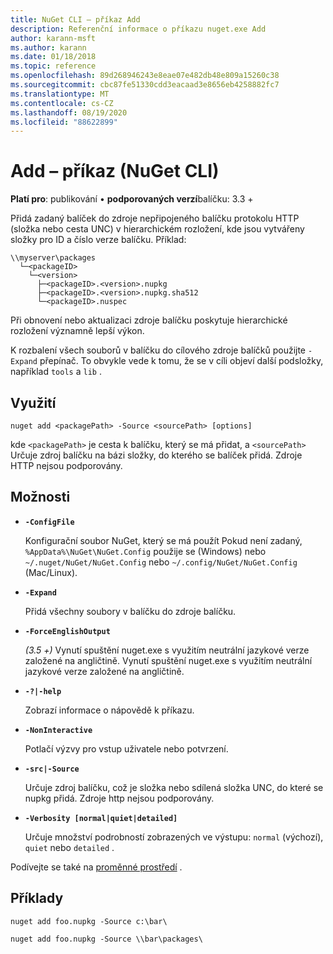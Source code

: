 ```yaml
---
title: NuGet CLI – příkaz Add
description: Referenční informace o příkazu nuget.exe Add
author: karann-msft
ms.author: karann
ms.date: 01/18/2018
ms.topic: reference
ms.openlocfilehash: 89d268946243e8eae07e482db48e809a15260c38
ms.sourcegitcommit: cbc87fe51330cdd3eacaad3e8656eb4258882fc7
ms.translationtype: MT
ms.contentlocale: cs-CZ
ms.lasthandoff: 08/19/2020
ms.locfileid: "88622899"
---
```

# <a name="add-command-nuget-cli"></a>Add – příkaz (NuGet CLI)

**Platí pro**: publikování &bullet; **podporovaných verzí**balíčku: 3.3 +

Přidá zadaný balíček do zdroje nepřipojeného balíčku protokolu HTTP (složka nebo cesta UNC) v hierarchickém rozložení, kde jsou vytvářeny složky pro ID a číslo verze balíčku. Příklad:

```
\\myserver\packages
  └─<packageID>
    └─<version>
      ├─<packageID>.<version>.nupkg
      ├─<packageID>.<version>.nupkg.sha512
      └─<packageID>.nuspec
```

Při obnovení nebo aktualizaci zdroje balíčku poskytuje hierarchické rozložení významně lepší výkon.

K rozbalení všech souborů v balíčku do cílového zdroje balíčků použijte `-Expand` přepínač. To obvykle vede k tomu, že se v cíli objeví další podsložky, například `tools` a `lib` .

## <a name="usage"></a>Využití

```cli
nuget add <packagePath> -Source <sourcePath> [options]
```

kde `<packagePath>` je cesta k balíčku, který se má přidat, a `<sourcePath>` Určuje zdroj balíčku na bázi složky, do kterého se balíček přidá. Zdroje HTTP nejsou podporovány.

## <a name="options"></a>Možnosti

- **`-ConfigFile`**

  Konfigurační soubor NuGet, který se má použít Pokud není zadaný, `%AppData%\NuGet\NuGet.Config` použije se (Windows) nebo `~/.nuget/NuGet/NuGet.Config` nebo `~/.config/NuGet/NuGet.Config` (Mac/Linux).

- **`-Expand`**

  Přidá všechny soubory v balíčku do zdroje balíčku.

- **`-ForceEnglishOutput`**

  *(3.5 +)* Vynutí spuštění nuget.exe s využitím neutrální jazykové verze založené na angličtině.
Vynutí spuštění nuget.exe s využitím neutrální jazykové verze založené na angličtině.

- **`-?|-help`**

  Zobrazí informace o nápovědě k příkazu.

- **`-NonInteractive`**

  Potlačí výzvy pro vstup uživatele nebo potvrzení.

- **`-src|-Source`**

   Určuje zdroj balíčku, což je složka nebo sdílená složka UNC, do které se nupkg přidá. Zdroje http nejsou podporovány.

- **`-Verbosity [normal|quiet|detailed]`**

  Určuje množství podrobností zobrazených ve výstupu: `normal` (výchozí), `quiet` nebo `detailed` .

Podívejte se také na [proměnné prostředí](cli-ref-environment-variables.md) .

## <a name="examples"></a>Příklady

```cli
nuget add foo.nupkg -Source c:\bar\

nuget add foo.nupkg -Source \\bar\packages\
```
